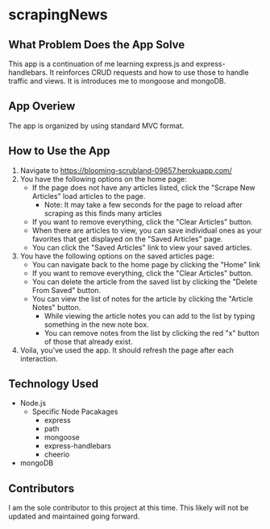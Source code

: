 # scrapingNews

## What Problem Does the App Solve
This app is a continuation of me learning express.js and express-handlebars. It reinforces CRUD requests and how to use those to handle traffic and views. It is introduces me to mongoose and mongoDB.

## App Overiew
The app is organized by using standard MVC format.

## How to Use the App
1. Navigate to https://blooming-scrubland-09657.herokuapp.com/
1. You have the following options on the home page:
    * If the page does not have any articles listed, click the "Scrape New Articles" load articles to the page.
        * Note: It may take a few seconds for the page to reload after scraping as this finds many articles
    * If you want to remove everything, click the "Clear Articles" button.
    * When there are articles to view, you can save individual ones as your favorites that get displayed on the "Saved Articles" page.
    * You can click the "Saved Articles" link to view your saved articles.
1. You have the following options on the saved articles page:
    * You can navigate back to the home page by clicking the "Home" link
    * If you want to remove everything, click the "Clear Articles" button.
    * You can delete the article from the saved list by clicking the "Delete From Saved" button.
    * You can view the list of notes for the article by clicking the "Article Notes" button.
        * While viewing the article notes you can add to the list by typing something in the new note box.
        * You can remove notes from the list by clicking the red "x" button of those that already exist.
2. Voila, you've used the app. It should refresh the page after each interaction.

## Technology Used
* Node.js
  * Specific Node Pacakages
    * express
    * path
    * mongoose
    * express-handlebars
    * cheerio
* mongoDB

## Contributors
I am the sole contributor to this project at this time. This likely will not be updated and maintained going forward.